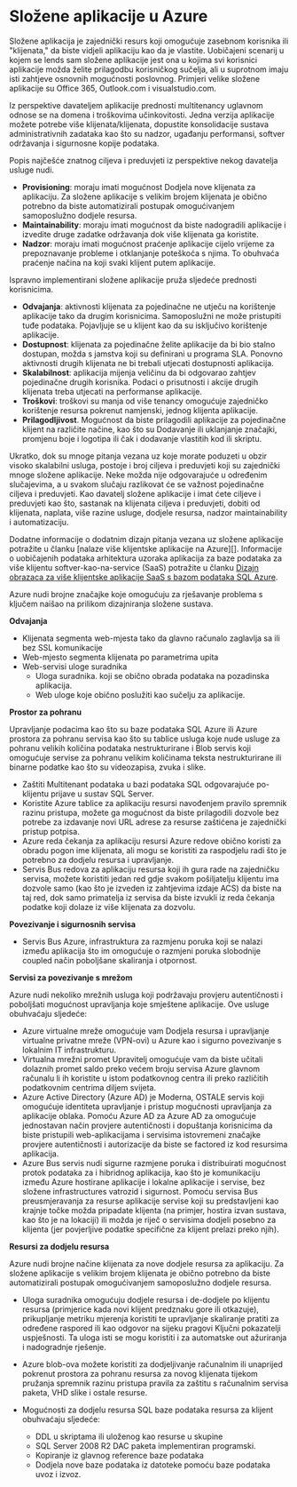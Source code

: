 <properties
    pageTitle="Više klijentu Web aplikacije uzorak | Microsoft Azure"
    description="Pronađite arhitektonski pregled i dizajn uzorke koje opisuju kako implementirati više klijentu web-aplikacije na Azure."
    services=""
    documentationCenter=".net"
    authors="wadepickett" 
    manager="wpickett"
    editor=""/>

<tags
    ms.service="active-directory"
    ms.workload="identity"
    ms.tgt_pltfrm="na"
    ms.devlang="dotnet"
    ms.topic="article"
    ms.date="06/05/2015"
    ms.author="wpickett"/>

# <a name="multitenant-applications-in-azure"></a>Složene aplikacije u Azure

Složene aplikacija je zajednički resurs koji omogućuje zasebnom korisnika ili "klijenata," da biste vidjeli aplikaciju kao da je vlastite. Uobičajeni scenarij u kojem se lends sam složene aplikacije jest ona u kojima svi korisnici aplikacije možda želite prilagodbu korisničkog sučelja, ali u suprotnom imaju isti zahtjeve osnovnih mogućnosti poslovnog. Primjeri velike složene aplikacije su Office 365, Outlook.com i visualstudio.com.

Iz perspektive davateljem aplikacije prednosti multitenancy uglavnom odnose se na domena i troškovima učinkovitosti. Jedna verzija aplikacije možete potrebe više klijenata/klijenata, dopustite konsolidacije sustava administrativnih zadataka kao što su nadzor, ugađanju performansi, softver održavanja i sigurnosne kopije podataka.

Popis najčešće znatnog ciljeva i preduvjeti iz perspektive nekog davatelja usluge nudi.

- **Provisioning**: moraju imati mogućnost Dodjela nove klijenata za aplikaciju.  Za složene aplikacije s velikim brojem klijenata je obično potrebno da biste automatizirali postupak omogućivanjem samoposlužno dodjele resursa.
- **Maintainability**: moraju imati mogućnost da biste nadogradili aplikacije i izvedite druge zadatke održavanja dok više klijenata ga koristite.
- **Nadzor**: moraju imati mogućnost praćenje aplikacije cijelo vrijeme za prepoznavanje probleme i otklanjanje poteškoća s njima. To obuhvaća praćenje načina na koji svaki klijent putem aplikacije.

Ispravno implementirani složene aplikacije pruža sljedeće prednosti korisnicima.

- **Odvajanja**: aktivnosti klijenata za pojedinačne ne utječu na korištenje aplikacije tako da drugim korisnicima. Samoposlužni ne može pristupiti tuđe podataka. Pojavljuje se u klijent kao da su isključivo korištenje aplikacije.
- **Dostupnost**: klijenata za pojedinačne želite aplikacije da bi bio stalno dostupan, možda s jamstva koji su definirani u programa SLA. Ponovno aktivnosti drugih klijenata ne bi trebali utjecati dostupnosti aplikacija.
- **Skalabilnost**: aplikacija mijenja veličinu da bi odgovarao zahtjev pojedinačne drugih korisnika. Podaci o prisutnosti i akcije drugih klijenata treba utjecati na performanse aplikacije.
- **Troškovi**: troškovi su manja od više tenancy omogućuje zajedničko korištenje resursa pokrenut namjenski, jednog klijenta aplikacije.
- **Prilagodljivost**. Mogućnost da biste prilagodili aplikacije za pojedinačne klijent na različite načine, kao što su Dodavanje ili uklanjanje značajki, promjenu boje i logotipa ili čak i dodavanje vlastitih kod ili skriptu.

Ukratko, dok su mnoge pitanja vezana uz koje morate poduzeti u obzir visoko skalabilni usluga, postoje i broj ciljeva i preduvjeti koji su zajednički mnoge složene aplikacije. Neke možda nije odgovarajuće u određenim slučajevima, a u svakom slučaju razlikovat će se važnost pojedinačne ciljeva i preduvjeti. Kao davatelj složene aplikacije i imat ćete ciljeve i preduvjeti kao što, sastanak na klijenata ciljeva i preduvjeti, dobiti od klijenata, naplata, više razine usluge, dodjele resursa, nadzor maintainability i automatizaciju.

Dodatne informacije o dodatnim dizajn pitanja vezana uz složene aplikacije potražite u članku [nalaze više klijentske aplikacije na Azure][]. Informacije o uobičajenih podataka arhitektura uzoraka aplikacija za baze podataka za više klijentu softver-kao-na-service (SaaS) potražite u članku [Dizajn obrazaca za više klijentske aplikacije SaaS s bazom podataka SQL Azure](./sql-database/sql-database-design-patterns-multi-tenancy-saas-applications.md). 

Azure nudi brojne značajke koje omogućuju za rješavanje problema s ključem naišao na prilikom dizajniranja složene sustava.

**Odvajanja**

- Klijenata segmenta web-mjesta tako da glavno računalo zaglavlja sa ili bez SSL komunikacije
- Web-mjesto segmenta klijenata po parametrima upita
- Web-servisi uloge suradnika
    - Uloga suradnika. koji se obično obrada podataka na pozadinska aplikacija.
    - Web uloge koje obično poslužiti kao sučelju za aplikacije.

**Prostor za pohranu**

Upravljanje podacima kao što su baze podataka SQL Azure ili Azure prostora za pohranu servisa kao što su tablice usluga koje nude usluge za pohranu velikih količina podataka nestrukturirane i Blob servis koji omogućuje servise za pohranu velikim količinama teksta nestrukturirane ili binarne podatke kao što su videozapisa, zvuka i slike.

- Zaštiti Multitenant podataka u bazi podataka SQL odgovarajuće po-klijentu prijave u sustav SQL Server.
- Koristite Azure tablice za aplikaciju resursi navođenjem pravilo spremnik razinu pristupa, možete ga mogućnost da biste prilagodili dozvole bez potrebe za izdavanje novi URL adrese za resurse zaštićena je zajednički pristup potpisa.
- Azure reda čekanja za aplikaciju resursi Azure redove obično koristi za obradu pogon ime klijenata, ali mogu se koristiti za raspodjelu radi što je potrebno za dodjelu resursa i upravljanje.
- Servis Bus redova za aplikaciju resursa koji ih gura rade na zajedničku servisa, možete koristiti jedan red gdje svakom pošiljatelju klijentu ima dozvole samo (kao što je izveden iz zahtjevima izdaje ACS) da biste na taj red, dok samo primatelja iz servisa da biste izvukli iz reda čekanja podatke koji dolaze iz više klijenata za dozvolu.


**Povezivanje i sigurnosnih servisa**

- Servis Bus Azure, infrastruktura za razmjenu poruka koji se nalazi između aplikacija što im omogućuje o razmjeni poruka slobodnije coupled način poboljšane skaliranja i otpornost.

**Servisi za povezivanje s mrežom**

Azure nudi nekoliko mrežnih usluga koji podržavaju provjeru autentičnosti i poboljšati mogućnost upravljanja koje smještene aplikacije. Ove usluge obuhvaćaju sljedeće:

- Azure virtualne mreže omogućuje vam Dodjela resursa i upravljanje virtualne privatne mreže (VPN-ovi) u Azure kao i sigurno povezivanje s lokalnim IT infrastrukturu.
- Virtualna mrežni promet Upravitelj omogućuje vam da biste učitali dolaznih promet saldo preko većem broju servisa Azure glavnom računalu li ih koristite u istom podatkovnog centra ili preko različitih podatkovnim centrima diljem svijeta.
- Azure Active Directory (Azure AD) je Moderna, OSTALE servis koji omogućuje identiteta upravljanje i pristup mogućnosti upravljanja za aplikacije oblaka. Pomoću Azure AD za Azure AD za omogućuje jednostavan način provjere autentičnosti i dopuštanja korisnicima da biste pristupili web-aplikacijama i servisima istovremeni značajke provjere autentičnosti i autorizacije da biste se factored iz kod resursima aplikacija.
- Azure Bus servis nudi sigurne razmjene poruka i distribuirati mogućnost protok podataka za i hibridnog aplikacija, kao što je komunikaciju između Azure hostirane aplikacije i lokalne aplikacije i servise, bez složene infrastructures vatrozid i sigurnost. Pomoću servisa Bus preusmjeravanja za resurse aplikacije servise koji su predstavljeni kao krajnje točke možda pripadate klijenta (na primjer, hostira izvan sustava, kao što je na lokaciji) ili možda je riječ o servisima dodjeli posebno za klijenta (jer povjerljive podatke specifične za klijent prelazi preko njih).



**Resursi za dodjelu resursa**

Azure nudi brojne načine klijenata za nove dodjele resursa za aplikaciju. Za složene aplikacije s velikim brojem klijenata je obično potrebno da biste automatizirali postupak omogućivanjem samoposlužno dodjele resursa.

- Uloga suradnika omogućuju dodjele resursa i de-dodjele po klijentu resursa (primjerice kada novi klijent predznaku gore ili otkazuje), prikupljanje metriku mjerenja koristiti te upravljanje skaliranje pratiti za određene raspored ili kao odgovor na sijeku pragovi Ključni pokazatelji uspješnosti. Ta uloga isti se mogu koristiti i za automatske out ažuriranja i nadogradnje rješenje.
- Azure blob-ova možete koristiti za dodjeljivanje računalnim ili unaprijed pokrenut prostora za pohranu resursa za novog klijenata tijekom pružanja spremnik razinu pristupa pravila za zaštitu s računalnim servisa paketa, VHD slike i ostale resurse.
- Mogućnosti za dodjelu resursa SQL baze podataka resursa za klijent obuhvaćaju sljedeće:

    -   DDL u skriptama ili uloženog kao resurse u skupine
    -   SQL Server 2008 R2 DAC paketa implementiran programski.
    -   Kopiranje iz glavnog reference baze podataka
    -   Dodjela nove baze podataka iz datoteke pomoću baze podataka uvoz i izvoz.



<!--links-->

[Hostiranje više klijentske aplikacije na Azure]: http://msdn.microsoft.com/library/hh534480.aspx
[Designing Multitenant Applications on Azure]: http://msdn.microsoft.com/library/windowsazure/hh689716

